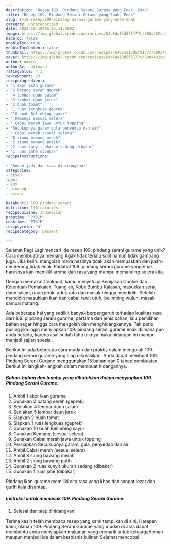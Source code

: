 ```yaml
---
description: "Resep 109. Pindang Serani Gurame yang Enak, Enak"
title: "Resep 109. Pindang Serani Gurame yang Enak, Enak"
slug: 1410-resep-109-pindang-serani-gurame-yang-enak-enak
category: Uncategorized
date: 2022-10-18T05:26:11.388Z
image: https://img-global.cpcdn.com/recipes/64b54a13d5f5177c/680x482cq70/109-pindang-serani-gurame-foto-resep-utama.jpg
hideToc: false
enableToc: true
enableTocContent: false
thumbnail: https://img-global.cpcdn.com/recipes/64b54a13d5f5177c/680x482cq70/109-pindang-serani-gurame-foto-resep-utama.jpg
cover: https://img-global.cpcdn.com/recipes/64b54a13d5f5177c/680x482cq70/109-pindang-serani-gurame-foto-resep-utama.jpg
author: Admin
authorAv: notfound
ratingvalue: 4.3
reviewcount: 23
recipeingredient:
- "1 ekor ikan gurame"
- "2 batang sereh geprek"
- "4 lembar daun salam"
- "5 lembar daun jeruk"
- "2 buah tomat"
- "1 ruas lengkuas geprek"
- "10 buah Belimbing sayur"
- " Kemangi sesuai selera"
- " Cabai merah jawa untuk topping"
- "Secukupnya garam gula penyedap dan air"
- " Cabai merah sesuai selera"
- "8 siung bawang merah"
- "2 siung bawang putih"
- "2 ruas kunyit ukuran sedang dibakar"
- "1 ruas jahe dibakar"
recipeinstructions:

- "Sudah jadi dan siap dihidangkan!"
categories:
- Resep
tags:
- 109
- pindang
- serani

katakunci: 109 pindang serani 
nutrition: 110 calories
recipecuisine: Indonesian
preptime: "PT31M"
cooktime: "PT41M"
recipeyield: "4"
recipecategory: Dessert

---
```



Selamat Pagi Lagi mencari ide resep 109. pindang serani gurame yang unik? Cara membuatnya memang Agak tidak terlalu sulit namun tidak gampang juga. Jika keliru mengolah maka hasilnya tidak akan memuaskan dan justru cenderung tidak enak. Padahal 109. pindang serani gurame yang enak harusnya kan memiliki aroma dan rasa yang mampu memancing selera kita.


Dengan memakai Cookpad, kamu menyetujui Kebijakan Cookie dan Ketentuan Pemakaian. Tuang air, Kobe Bumbu Kalasan, masukkan serai, daun salam, daun jeruk, aduk rata dan masak hingga mendidih. Setelah mendidih masukkan ikan dan cabai rawit utuh, belimbing wuluh, masak sampai matang.

Ada beberapa hal yang sedikit banyak berpengaruh terhadap kualitas rasa dari 109. pindang serani gurame, pertama dari jenis bahan, lalu pemilihan bahan segar hingga cara mengolah dan menghidangkannya. Tak perlu pusing jika ingin menyiapkan 109. pindang serani gurame enak di mana pun anda berada, karena asal sudah tahu triknya maka hidangan ini mampu menjadi sajian spesial.


Berikut ini ada beberapa cara mudah dan praktis dalam mengolah 109. pindang serani gurame yang siap dikreasikan. Anda dapat membuat 109. Pindang Serani Gurame menggunakan 15 bahan dan 0 tahap pembuatan. Berikut ini langkah-langkah dalam membuat hidangannya.

<!--inarticleads1-->

##### Bahan-bahan dan bumbu yang dibutuhkan dalam menyiapkan 109. Pindang Serani Gurame:

1. Ambil 1 ekor ikan gurame
1. Gunakan 2 batang sereh (geprek)
1. Sediakan 4 lembar daun salam
1. Sediakan 5 lembar daun jeruk
1. Siapkan 2 buah tomat
1. Siapkan 1 ruas lengkuas (geprek)
1. Gunakan 10 buah Belimbing sayur
1. Gunakan  Kemangi (sesuai selera)
1. Gunakan  Cabai merah jawa untuk topping
1. Persiapkan Secukupnya garam, gula, penyedap dan air
1. Ambil  Cabai merah (sesuai selera)
1. Ambil 8 siung bawang merah
1. Ambil 2 siung bawang putih
1. Gunakan 2 ruas kunyit ukuran sedang (dibakar)
1. Gunakan 1 ruas jahe (dibakar)


Pindang ikan gurame memiliki cita rasa yang khas dan sangat lezat dan gurih kala disantap. 

<!--inarticleads2-->

##### Instruksi untuk memasak 109. Pindang Serani Gurame:


1. Selesai dan siap dihidangkan!



Terima kasih telah membaca resep yang kami tampilkan di sini. Harapan kami, olahan 109. Pindang Serani Gurame yang mudah di atas dapat membantu anda menyiapkan makanan yang menarik untuk keluarga/teman maupun menjadi ide dalam berbisnis kuliner. Selamat mencoba!
